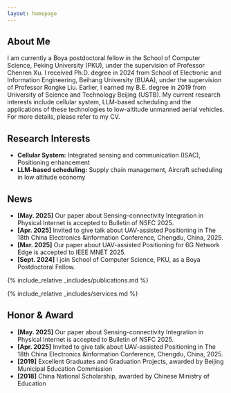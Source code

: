 ```yaml
---
layout: homepage
---
```


## About Me

I am currently a Boya postdoctoral fellow in the School of Computer Science, Peking University (PKU), under the supervision of Professor Chenren Xu. I received Ph.D. degree in 2024 from School of Electronic and Information Engineering, Beihang University (BUAA), under the supervision of Professor Rongke Liu. Earlier, I earned my B.E. degree in 2019 from University of Science and Technology Beijing (USTB). My current research interests include cellular system, LLM-based scheduling and the applications of these technologies to low-altitude unmanned aerial vehicles. 
For more details, please refer to my CV. 

## Research Interests

- **Cellular System:** Integrated sensing and communication (ISAC), Positioning enhancement
- **LLM-based scheduling:** Supply chain management, Aircraft scheduling in low altitude economy

## News

- **[May. 2025]** Our paper about Sensing-connectivity Integration in Physical Internet is accepted to Bulletin of NSFC 2025.
- **[Apr. 2025]** Invited to give talk about UAV-assisted Positioning in The 18th China Electronics &information Conference, Chengdu, China, 2025. 
- **[Mar. 2025]** Our paper about UAV-assisted Positioning for 6G Network Edge is accepted to IEEE MNET 2025.
- **[Sept. 2024]** I join School of Computer Science, PKU, as a Boya Postdoctoral Fellow.

{% include_relative _includes/publications.md %}

{% include_relative _includes/services.md %}


## Honor & Award

- **[May. 2025]** Our paper about Sensing-connectivity Integration in Physical Internet is accepted to Bulletin of NSFC 2025.
- **[Apr. 2025]** Invited to give talk about UAV-assisted Positioning in The 18th China Electronics &information Conference, Chengdu, China, 2025. 
- **[2019]** Excellent Graduates and Graduation Projects, awarded by Beijing Municipal Education Commission
- **[2018]** China National Scholarship, awarded by Chinese Ministry of Education



